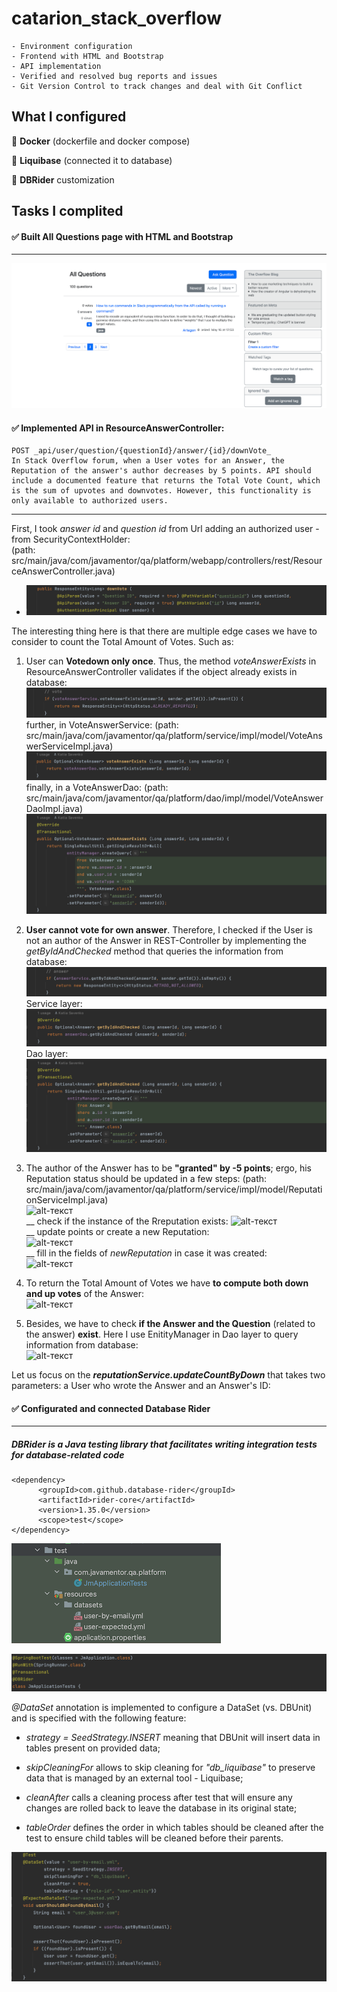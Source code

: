 # catarion_stack_overflow

    - Environment configuration
    - Frontend with HTML and Bootstrap
    - API implementation
    - Verified and resolved bug reports and issues
    - Git Version Control to track changes and deal with Git Conflict
    

## What I configured

  
🧩 **Docker** (dockerfile and docker compose)

🧩 **Liquibase** (connected it to database)

🧩 **DBRider** customization


## Tasks I complited

#### ✅ Built All Questions page with **HTML** and **Bootstrap**
------

![alt-текст](https://github.com/e-terven/catarion_stack_overflow/blob/5af8114d05fae37628bd7af0391f60a15caf9218/images/catarion_stack_overflow/AllQuestions.png)

#### ✅ Implemented API in ResourceAnswerController:
    POST _api/user/question/{questionId}/answer/{id}/downVote_
    In Stack Overflow forum, when a User votes for an Answer, the Reputation of the answer's author decreases by 5 points. API should include a documented feature that returns the Total Vote Count, which is the sum of upvotes and downvotes. However, this functionality is only available to authorized users.

------
First, I took _answer id_ and _question id_ from Url adding an authorized user - from SecurityContextHolder:  
(path: src/main/java/com/javamentor/qa/platform/webapp/controllers/rest/ResourceAnswerController.java)
- ![alt-текст](https://github.com/e-terven/catarion_stack_overflow/blob/1cf21fbc6ea4a7e81a01ef083978f942e49682da/images/catarion_stack_overflow/Param_1.png)

The interesting thing here is that there are multiple edge cases we have to consider to count the Total Amount of Votes. Such as:
1. User can **Votedown only once**.
   Thus, the method _voteAnswerExists_ in ResourceAnswerController validates if the object already exists in database:
![alt-текст](https://github.com/e-terven/catarion_stack_overflow/blob/6011183f856fc58e4060dde2918b85a06ad6702e/images/catarion_stack_overflow/VoteAnswer-1.png)
   further, in VoteAnswerService:
   (path: src/main/java/com/javamentor/qa/platform/service/impl/model/VoteAnswerServiceImpl.java)
![alt-текст](https://github.com/e-terven/catarion_stack_overflow/blob/6011183f856fc58e4060dde2918b85a06ad6702e/images/catarion_stack_overflow/VoteAnswer-2.png)
   finally, in a VoteAnswerDao:
   (path: src/main/java/com/javamentor/qa/platform/dao/impl/model/VoteAnswerDaoImpl.java)
![alt-текст](https://github.com/e-terven/catarion_stack_overflow/blob/6011183f856fc58e4060dde2918b85a06ad6702e/images/catarion_stack_overflow/VoteAnswer-3.png)

2. **User cannot vote for own answer**. Therefore, I checked if the User is not an author of the Answer in REST-Controller by implementing the _getByIdAndChecked_ method that queries the information from database:
![alt-текст](https://github.com/e-terven/catarion_stack_overflow/blob/a349773fcfc427160ab69823e8225b002ebb588f/images/catarion_stack_overflow/Answer-1.png)
   Service layer:      
![alt-текст](https://github.com/e-terven/catarion_stack_overflow/blob/6dedd3602cbe77cc9224bb737029be5abfae8d43/images/catarion_stack_overflow/Answer-2.png)
   Dao layer:
![alt-текст](https://github.com/e-terven/catarion_stack_overflow/blob/6dedd3602cbe77cc9224bb737029be5abfae8d43/images/catarion_stack_overflow/Answer-3.png)


3. The author of the Answer has to be **"granted" by -5 points**; ergo, his Reputation status should be updated in a few steps:
(path: src/main/java/com/javamentor/qa/platform/service/impl/model/ReputationServiceImpl.java)  
![alt-текст]()  
   __ check if the instance of the Rreputation exists:
![alt-текст]()  
   __ update points or create a new Reputation:  
![alt-текст]()  
   __ fill in the fields of _newReputation_ in case it was created:  
![alt-текст]()  

4. To return the Total Amount of Votes we have **to compute both down and up votes** of the Answer:  
![alt-текст]()  

5. Besides, we have to check **if the Answer and the Question** (related to the answer) **exist**. Here I use EnitityManager in Dao layer to query information from database:  
![alt-текст]()  


Let us focus on the _**reputationService.updateCountByDown**_ that takes two parameters: a User who wrote the Answer and an Answer's ID:





#### ✅ Configurated and connected **Database Rider**
------
##### DBRider is a Java testing library that facilitates writing integration tests for database-related code

    <dependency>
          <groupId>com.github.database-rider</groupId>
          <artifactId>rider-core</artifactId>
          <version>1.35.0</version>
          <scope>test</scope>
    </dependency>

![alt-текст](https://github.com/e-terven/catarion_stack_overflow/blob/5af8114d05fae37628bd7af0391f60a15caf9218/images/catarion_stack_overflow/dbRider_tree.png)

![alt-текст](https://github.com/e-terven/catarion_stack_overflow/blob/5af8114d05fae37628bd7af0391f60a15caf9218/images/catarion_stack_overflow/dbrider_annotations.png "Annotations")

_@DataSet_ annotation is implemented to configure a DataSet (vs. DBUnit) and is specified with the following feature:  

- _strategy = SeedStrategy.INSERT_  meaning that DBUnit will insert data in tables present on provided data;  

- _skipCleaningFor_  allows to skip cleaning for  _"db_liquibase"_ to preserve data that is managed by an external tool - Liquibase;  

- _cleanAfter_  calls a cleaning process after test that will ensure any changes are rolled back to leave the database in its original state;  

- _tableOrder_  defines the order in which tables should be cleaned after the test to ensure child tables will be cleaned before their parents.

![alt-текст](https://github.com/e-terven/catarion_stack_overflow/blob/5af8114d05fae37628bd7af0391f60a15caf9218/images/catarion_stack_overflow/dbrider_findByEmail.png "findByEmail_testMethod")
